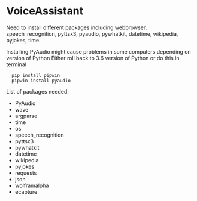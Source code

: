 # VoiceAssistant
Need to install different packages including webbrowser, speech_recognition, pyttsx3, pyaudio, pywhatkit, datetime, wikipedia, pyjokes, time.

Installing PyAudio might cause problems in some computers depending on version of Python
Either roll back to 3.6 version of Python or 
do this in terminal
```{python, echo=T}
  pip install pipwin
  pipwin install pyaudio
```
List of packages needed:
- PyAudio
- wave
- argparse
- time
- os
- speech_recognition
- pyttsx3
- pywhatkit
- datetime
- wikipedia
- pyjokes
- requests
- json
- wolframalpha
- ecapture
